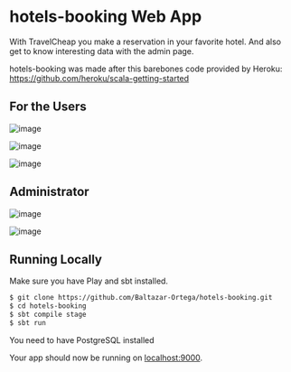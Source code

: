 # hotels-booking Web App

With TravelCheap you make a reservation in your favorite hotel.
And also get to know interesting data with the admin page. 

hotels-booking was made after this barebones code provided by Heroku:  https://github.com/heroku/scala-getting-started

## For the Users

![image](https://user-images.githubusercontent.com/30305964/74095331-d5d07a80-4ab4-11ea-9d03-846844a93476.png)

![image](https://user-images.githubusercontent.com/30305964/74095338-e41e9680-4ab4-11ea-8f01-aa71f4920c7d.png)

![image](https://user-images.githubusercontent.com/30305964/74095348-fb5d8400-4ab4-11ea-99a1-609ec1d6315b.png)

## Administrator

![image](https://user-images.githubusercontent.com/30305964/74095356-09130980-4ab5-11ea-9e26-903d14d21689.png)


![image](https://user-images.githubusercontent.com/30305964/74095366-15976200-4ab5-11ea-9d1f-89b307bdfef2.png)

## Running Locally

Make sure you have Play and sbt installed.  

```sh
$ git clone https://github.com/Baltazar-Ortega/hotels-booking.git
$ cd hotels-booking
$ sbt compile stage
$ sbt run
```

You need to have PostgreSQL installed

Your app should now be running on [localhost:9000](http://localhost:9000/).


